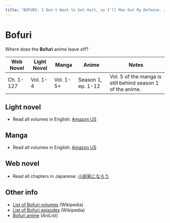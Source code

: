 ```yaml
---
title: "BOFURI: I Don't Want to Get Hurt, so I'll Max Out My Defense. / Itai no wa Iya nano de Bougyoryoku ni Kyokufuri Shitai to Omoimasu."
---
```


# Bofuri

Where does the **Bofuri** anime leave off?

<table>
    <thead>
        <tr>
            <th>Web Novel</th>
            <th>Light Novel</th>
            <th>Manga</th>
            <th>Anime</th>
            <th>Notes</th>
        </tr>
    </thead>
    <tbody>
        <tr>
            <td>Ch. 1-127</td>
            <td>Vol. 1-4</td>
            <td>Vol. 1-5+</td>
            <td>Season 1, ep. 1-12</td>
            <td>Vol. 5 of the manga is still behind season 1 of the anime.</td>
        </tr>
    </tbody>
</table>

## Light novel

* Read all volumes in English: [Amazon US](https://www.amazon.com/dp/B08M7J1P2D)

## Manga

* Read all volumes in English: [Amazon US](https://www.amazon.com/dp/B08P356255)

## Web novel

* Read all chapters in Japanese: [小説家になろう](https://ncode.syosetu.com/n0358dh/)

## Other info

* [List of Bofuri volumes](https://en.wikipedia.org/wiki/Bofuri#Media) (Wikipedia)
* [List of Bofuri episodes](https://en.wikipedia.org/wiki/Bofuri#Media) (Wikipedia)
* [Bofuri anime](https://anilist.co/anime/106479/Itai-no-wa-Iya-nano-de-Bougyoryoku-ni-Kyokufuri-Shitai-to-Omoimasu/) (AniList)
